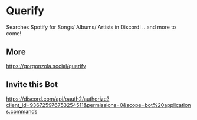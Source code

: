 # Querify
Searches Spotify for Songs/ Albums/ Artists in Discord!
...and more to come!

## More
https://gorgonzola.social/querify

## Invite this Bot
https://discord.com/api/oauth2/authorize?client_id=936725976753254511&permissions=0&scope=bot%20applications.commands
